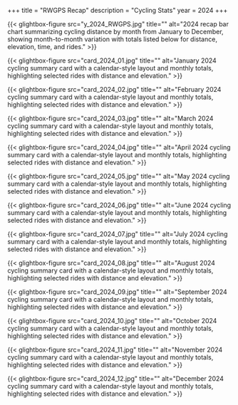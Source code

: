 +++
title = "RWGPS Recap"
description = "Cycling Stats"
year = 2024
+++

<div class="gallery-grid">
  
  {{< glightbox-figure src="y_2024_RWGPS.jpg" title="" alt="2024 recap bar chart summarizing cycling distance by month from January to December, showing month-to-month variation with totals listed below for distance, elevation, time, and rides." >}}
  
  {{< glightbox-figure src="card_2024_01.jpg" title="" alt="January 2024 cycling summary card with a calendar-style layout and monthly totals, highlighting selected rides with distance and elevation." >}}
  
  {{< glightbox-figure src="card_2024_02.jpg" title="" alt="February 2024 cycling summary card with a calendar-style layout and monthly totals, highlighting selected rides with distance and elevation." >}}
  
  {{< glightbox-figure src="card_2024_03.jpg" title="" alt="March 2024 cycling summary card with a calendar-style layout and monthly totals, highlighting selected rides with distance and elevation." >}}
  
  {{< glightbox-figure src="card_2024_04.jpg" title="" alt="April 2024 cycling summary card with a calendar-style layout and monthly totals, highlighting selected rides with distance and elevation." >}}
  
  {{< glightbox-figure src="card_2024_05.jpg" title="" alt="May 2024 cycling summary card with a calendar-style layout and monthly totals, highlighting selected rides with distance and elevation." >}}
  
  {{< glightbox-figure src="card_2024_06.jpg" title="" alt="June 2024 cycling summary card with a calendar-style layout and monthly totals, highlighting selected rides with distance and elevation." >}}
  
  {{< glightbox-figure src="card_2024_07.jpg" title="" alt="July 2024 cycling summary card with a calendar-style layout and monthly totals, highlighting selected rides with distance and elevation." >}}
  
  {{< glightbox-figure src="card_2024_08.jpg" title="" alt="August 2024 cycling summary card with a calendar-style layout and monthly totals, highlighting selected rides with distance and elevation." >}}
  
  {{< glightbox-figure src="card_2024_09.jpg" title="" alt="September 2024 cycling summary card with a calendar-style layout and monthly totals, highlighting selected rides with distance and elevation." >}}
  
  {{< glightbox-figure src="card_2024_10.jpg" title="" alt="October 2024 cycling summary card with a calendar-style layout and monthly totals, highlighting selected rides with distance and elevation." >}}
  
  {{< glightbox-figure src="card_2024_11.jpg" title="" alt="November 2024 cycling summary card with a calendar-style layout and monthly totals, highlighting selected rides with distance and elevation." >}}
  
  {{< glightbox-figure src="card_2024_12.jpg" title="" alt="December 2024 cycling summary card with a calendar-style layout and monthly totals, highlighting selected rides with distance and elevation." >}}
  
</div>
